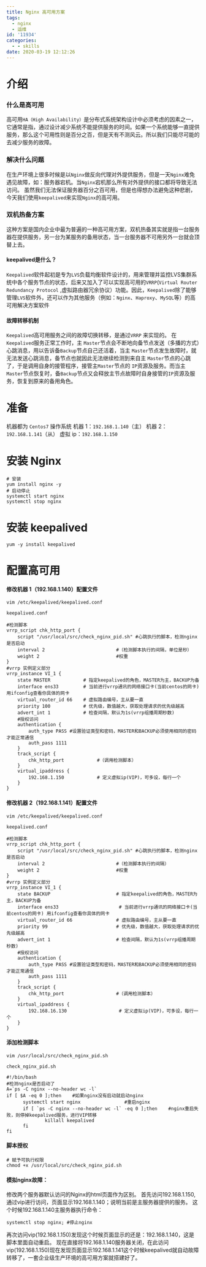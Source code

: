 ```yaml
---
title: Nginx 高可用方案
tags:
  - nginx
  - 运维
id: '11934'
categories:
  - - skills
date: 2020-03-19 12:12:26
---
```


# 介绍

### 什么是高可用

高可用`HA（High Availability）`是分布式系统架构设计中必须考虑的因素之一，它通常是指，通过设计减少系统不能提供服务的时间。如果一个系统能够一直提供服务，那么这个可用性则是百分之百，但是天有不测风云。所以我们只能尽可能的去减少服务的故障。

### 解决什么问题

在生产环境上很多时候是以`Nginx`做反向代理对外提供服务，但是一天`Nginx`难免遇见故障，如：服务器宕机。当`Nginx`宕机那么所有对外提供的接口都将导致无法访问。 虽然我们无法保证服务器百分之百可用，但是也得想办法避免这种悲剧，今天我们使用`keepalived`来实现`Nginx`的高可用。
<!--more-->
### 双机热备方案

这种方案是国内企业中最为普遍的一种高可用方案，双机热备其实就是指一台服务器在提供服务，另一台为某服务的备用状态，当一台服务器不可用另外一台就会顶替上去。

#### keepalived是什么？

`Keepalived`软件起初是专为`LVS`负载均衡软件设计的，用来管理并监控LVS集群系统中各个服务节点的状态，后来又加入了可以实现高可用的`VRRP`(`Virtual Router Redundancy Protocol` ,虚拟路由器冗余协议）功能。因此，`Keepalived`除了能够管理`LVS`软件外，还可以作为其他服务（例如：`Nginx`、`Haproxy`、`MySQL`等）的高可用解决方案软件

#### 故障转移机制

`Keepalived`高可用服务之间的故障切换转移，是通过`VRRP` 来实现的。 在 `Keepalived`服务正常工作时，主 `Master`节点会不断地向备节点发送（多播的方式）心跳消息，用以告诉备`Backup`节点自己还活着，当主 `Master`节点发生故障时，就无法发送心跳消息，备节点也就因此无法继续检测到来自主 `Master`节点的心跳了，于是调用自身的接管程序，接管主`Master`节点的 `IP`资源及服务。而当主 `Master`节点恢复时，备`Backup`节点又会释放主节点故障时自身接管的`IP`资源及服务，恢复到原来的备用角色。

# 准备

机器都为 `Centos7` 操作系统 机器 1：`192.168.1.140`（主） 机器 2：`192.168.1.141`（从） 虚拟 ip：`192.168.1.150`

# 安装 Nginx

```
# 安装
yum install nginx -y
# 启动停止
systemctl start nginx 
systemctl stop nginx 
```

# 安装 keepalived

```
yum -y install keepalived
```

# 配置高可用

#### 修改机器 1（192.168.1.140）配置文件

```
vim /etc/keepalived/keepalived.conf
```

`keepalived.conf`

```
#检测脚本
vrrp_script chk_http_port {
    script "/usr/local/src/check_nginx_pid.sh" #心跳执行的脚本，检测nginx是否启动
    interval 2                          #（检测脚本执行的间隔，单位是秒）
    weight 2                            #权重
}
#vrrp 实例定义部分
vrrp_instance VI_1 {
    state MASTER            # 指定keepalived的角色，MASTER为主，BACKUP为备
    interface ens33         # 当前进行vrrp通讯的网络接口卡(当前centos的网卡) 用ifconfig查看你具体的网卡
    virtual_router_id 66    # 虚拟路由编号，主从要一直
    priority 100            # 优先级，数值越大，获取处理请求的优先级越高
    advert_int 1            # 检查间隔，默认为1s(vrrp组播周期秒数)
    #授权访问
    authentication {
        auth_type PASS #设置验证类型和密码，MASTER和BACKUP必须使用相同的密码才能正常通信
        auth_pass 1111
    }
    track_script {
        chk_http_port            #（调用检测脚本）
    }
    virtual_ipaddress {
        192.168.1.150            # 定义虚拟ip(VIP)，可多设，每行一个
    }
}
```

#### 修改机器 2（192.168.1.141）配置文件

```
vim /etc/keepalived/keepalived.conf
```

`keepalived.conf`

```
#检测脚本
vrrp_script chk_http_port {
    script "/usr/local/src/check_nginx_pid.sh" #心跳执行的脚本，检测nginx是否启动
    interval 2                          #（检测脚本执行的间隔）
    weight 2                            #权重
}
#vrrp 实例定义部分
vrrp_instance VI_1 {
    state BACKUP                        # 指定keepalived的角色，MASTER为主，BACKUP为备
    interface ens33                      # 当前进行vrrp通讯的网络接口卡(当前centos的网卡) 用ifconfig查看你具体的网卡
    virtual_router_id 66                # 虚拟路由编号，主从要一直
    priority 99                         # 优先级，数值越大，获取处理请求的优先级越高
    advert_int 1                        # 检查间隔，默认为1s(vrrp组播周期秒数)
    #授权访问
    authentication {
        auth_type PASS #设置验证类型和密码，MASTER和BACKUP必须使用相同的密码才能正常通信
        auth_pass 1111
    }
    track_script {
        chk_http_port                   #（调用检测脚本）
    }
    virtual_ipaddress {
        192.168.16.130                   # 定义虚拟ip(VIP)，可多设，每行一个
    }
}
```

#### 添加检测脚本

```
vim /usr/local/src/check_nginx_pid.sh
```

`check_nginx_pid.sh`

```
#!/bin/bash
#检测nginx是否启动了
A=`ps -C nginx --no-header wc -l`        
if [ $A -eq 0 ];then    #如果nginx没有启动就启动nginx                        
      systemctl start nginx                #重启nginx
      if [ `ps -C nginx --no-header wc -l` -eq 0 ];then    #nginx重启失败，则停掉keepalived服务，进行VIP转移
              killall keepalived                    
      fi
fi
```

#### 脚本授权

```
# 赋予可执行权限
chmod +x /usr/local/src/check_nginx_pid.sh
```

#### 模拟nginx故障：

修改两个服务器默认访问的Nginx的html页面作为区别。 首先访问192.168.1.150,通过vip进行访问，页面显示192.168.1.140；说明当前是主服务器提供的服务。 这个时候192.168.1.140主服务器执行命令：

```
systemctl stop nginx; #停止nginx
```

再次访问vip(192.168.1.150)发现这个时候页面显示的还是：192.168.1.140，这是脚本里面自动重启。 现在直接将192.168.1.140服务器关闭，在此访问vip(192.168.1.150)现在发现页面显示192.168.1.141这个时候keepalived就自动故障转移了，一套企业级生产环境的高可用方案就搭建好了。